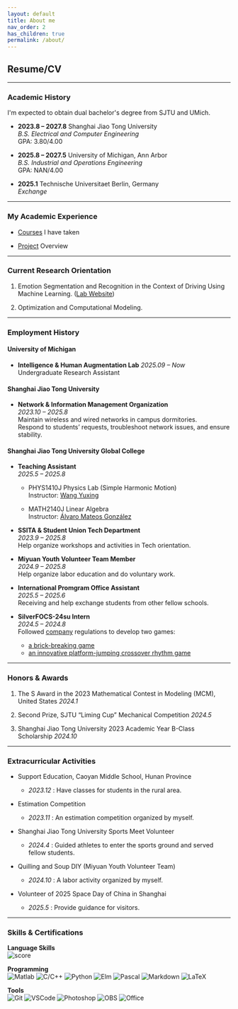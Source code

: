 ```yaml
---
layout: default
title: About me
nav_order: 2
has_children: true
permalink: /about/
---
```



## Resume/CV

---

### Academic History

I'm expected to obtain dual bachelor's degree from SJTU and UMich.

- **2023.8 – 2027.8**  Shanghai Jiao Tong University  
  *B.S. Electrical and Computer Engineering*  
  GPA: 3.80/4.00

- **2025.8 – 2027.5**  University of Michigan, Ann Arbor  
  *B.S. Industrial and Operations Engineering*  
  GPA: NAN/4.00

- **2025.1** Technische Universitaet Berlin, Germany  
  *Exchange*  

---
### My Academic Experience

- [Courses](/about/precourse/) I have taken

- [Project](/about/project_ov/) Overview

--- 

### Current Research Orientation

1. Emotion Segmentation and Recognition in the Context of Driving Using Machine Learning. ([Lab Website](https://ihub.engin.umich.edu/))

2. Optimization and Computational Modeling.
  
---
### Employment History

#### University of Michigan

- **Intelligence & Human Augmentation Lab**
*2025.09 – Now*  
Undergraduate Research Assistant

#### Shanghai Jiao Tong University  

- **Network & Information Management Organization**  
*2023.10 – 2025.8*  
Maintain wireless and wired networks in campus dormitories.  
Respond to students’ requests, troubleshoot network issues, and ensure stability.

#### Shanghai Jiao Tong University Global College

- **Teaching Assistant**  
*2025.5 – 2025.8*  

    - PHYS1410J Physics Lab (Simple Harmonic Motion)  
  Instructor: [Wang Yuxing](mailto:wyx75@sjtu.edu.cn)

    - MATH2140J Linear Algebra  
  Instructor: [Álvaro Mateos González](mailto:alvaro.mateos@sjtu.edu.cn)


- **SSITA & Student Union Tech Department**  
*2023.9 – 2025.8*  
Help organize workshops and activities in Tech orientation.

- **Miyuan Youth Volunteer Team Member**  
*2024.9 – 2025.8*  
Help organize labor education and do voluntary work.

- **International Promgram Office Assistant**  
*2025.5 – 2025.6*  
Receiving and help exchange students from other fellow schools.


- **SilverFOCS-24su Intern**  
*2024.5 – 2024.8*  
Followed [company](https://focs.ji.sjtu.edu.cn/silverfocs/) regulations to develop two games:  
  - [a brick-breaking game](https://focs.ji.sjtu.edu.cn/silverfocs/demo/2024/p1team12/)  
  - [an innovative platform-jumping crossover rhythm game](https://focs.ji.sjtu.edu.cn/silverfocs/demo/2024/p2team12/)


---
### Honors & Awards

1. The S Award in the 2023 Mathematical Contest in Modeling (MCM), United States  *2024.1*

2. Second Prize, SJTU “Liming Cup” Mechanical Competition *2024.5*

3. Shanghai Jiao Tong University 2023 Academic Year B-Class Scholarship *2024.10*

---
### Extracurricular Activities

- Support Education, Caoyan Middle School, Hunan Province  
    - *2023.12* : Have classes for students in the rural area.

- Estimation Competition  
    - *2023.11* : An estimation competition organized by myself.

- Shanghai Jiao Tong University Sports Meet Volunteer  
    - *2024.4* : Guided athletes to enter the sports ground and served fellow students.

- Quilling and Soup DIY (Miyuan Youth Volunteer Team)  
    - *2024.10* : A labor activity organized by myself.

- Volunteer of 2025 Space Day of China in Shanghai 
    - *2025.5* : Provide guidance for visitors.

---
### Skills & Certifications

**Language Skills**  
![score](https://img.shields.io/badge/TOEFL-102-blue)

**Programming**  
![Matlab](https://img.shields.io/badge/-Matlab-orange) 
![C/C++](https://img.shields.io/badge/-C/C++-blue) 
![Python](https://img.shields.io/badge/-Python-green) 
![Elm](https://img.shields.io/badge/-ELm-yellow) 
![Pascal](https://img.shields.io/badge/-Pascal-lightgrey)
![Markdown](https://img.shields.io/badge/-Markdown-Purple) 
![LaTeX](https://img.shields.io/badge/-LaTeX-teal) 

**Tools**  
![Git](https://img.shields.io/badge/-Git-Red) 
![VSCode](https://img.shields.io/badge/-VSCode-blue) 
![Photoshop](https://img.shields.io/badge/-Photoshop-lightblue) 
![OBS](https://img.shields.io/badge/-OBS-black) 
![Office](https://img.shields.io/badge/-Office-red)
